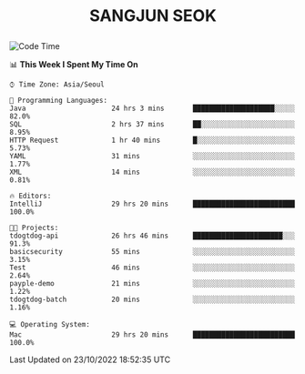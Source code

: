 <h1>
 <p align="center">
   SANGJUN SEOK
 </p>
</h1>

<!--START_SECTION:waka-->
![Code Time](http://img.shields.io/badge/Code%20Time-1%2C915%20hrs%2013%20mins-blue)

📊 **This Week I Spent My Time On** 

```text
⌚︎ Time Zone: Asia/Seoul

💬 Programming Languages: 
Java                     24 hrs 3 mins       ████████████████████░░░░░   82.0% 
SQL                      2 hrs 37 mins       ██░░░░░░░░░░░░░░░░░░░░░░░   8.95% 
HTTP Request             1 hr 40 mins        █░░░░░░░░░░░░░░░░░░░░░░░░   5.73% 
YAML                     31 mins             ░░░░░░░░░░░░░░░░░░░░░░░░░   1.77% 
XML                      14 mins             ░░░░░░░░░░░░░░░░░░░░░░░░░   0.81%

🔥 Editors: 
IntelliJ                 29 hrs 20 mins      █████████████████████████   100.0%

🐱‍💻 Projects: 
tdogtdog-api             26 hrs 46 mins      ██████████████████████░░░   91.3% 
basicsecurity            55 mins             ░░░░░░░░░░░░░░░░░░░░░░░░░   3.15% 
Test                     46 mins             ░░░░░░░░░░░░░░░░░░░░░░░░░   2.64% 
payple-demo              21 mins             ░░░░░░░░░░░░░░░░░░░░░░░░░   1.22% 
tdogtdog-batch           20 mins             ░░░░░░░░░░░░░░░░░░░░░░░░░   1.16%

💻 Operating System: 
Mac                      29 hrs 20 mins      █████████████████████████   100.0%

```


 Last Updated on 23/10/2022 18:52:35 UTC
<!--END_SECTION:waka-->
